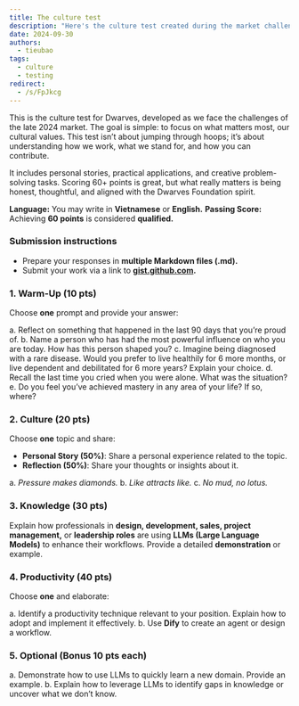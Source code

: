 ```yaml
---
title: The culture test
description: "Here's the culture test created during the market challenges of late 2024. It is designed to highlight and reinforce the cultural values at Dwarves Foundation. It’s a chance to reflect, share, and show how you fit into our team."
date: 2024-09-30
authors:
  - tieubao
tags:
  - culture
  - testing
redirect:
  - /s/FpJkcg
---
```


This is the culture test for Dwarves, developed as we face the challenges of the late 2024 market. The goal is simple: to focus on what matters most, our cultural values. This test isn’t about jumping through hoops; it’s about understanding how we work, what we stand for, and how you can contribute.

It includes personal stories, practical applications, and creative problem-solving tasks. Scoring 60+ points is great, but what really matters is being honest, thoughtful, and aligned with the Dwarves Foundation spirit.

**Language:** You may write in **Vietnamese** or **English.**
**Passing Score:** Achieving **60 points** is considered **qualified.**

### Submission instructions

- Prepare your responses in **multiple Markdown files (.md).**
- Submit your work via a link to **[gist.github.com](https://gist.github.com).**

### 1. Warm-Up (10 pts)

Choose **one** prompt and provide your answer:

a. Reflect on something that happened in the last 90 days that you’re proud of.
b. Name a person who has had the most powerful influence on who you are today. How has this person shaped you?
c. Imagine being diagnosed with a rare disease. Would you prefer to live healthily for 6 more months, or live dependent and debilitated for 6 more years? Explain your choice.
d. Recall the last time you cried when you were alone. What was the situation?
e. Do you feel you’ve achieved mastery in any area of your life? If so, where?

### 2. Culture (20 pts)

Choose **one** topic and share:

- **Personal Story (50%)**: Share a personal experience related to the topic.
- **Reflection (50%)**: Share your thoughts or insights about it.

a. _Pressure makes diamonds._
b. _Like attracts like._
c. _No mud, no lotus._

### 3. Knowledge (30 pts)

Explain how professionals in **design, development, sales, project management,** or **leadership roles** are using **LLMs (Large Language Models)** to enhance their workflows. Provide a detailed **demonstration** or example.

### 4. Productivity (40 pts)

Choose **one** and elaborate:

a. Identify a productivity technique relevant to your position. Explain how to adopt and implement it effectively.
b. Use **Dify** to create an agent or design a workflow.

### 5. Optional (Bonus 10 pts each)

a. Demonstrate how to use LLMs to quickly learn a new domain. Provide an example.
b. Explain how to leverage LLMs to identify gaps in knowledge or uncover what we don’t know.
